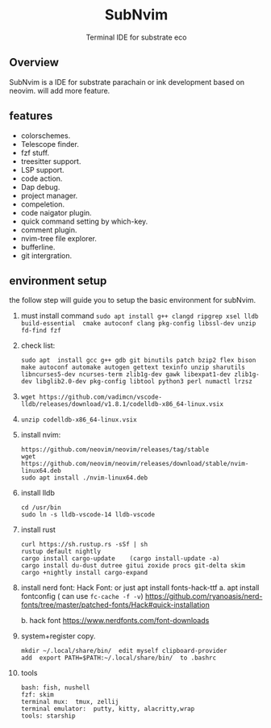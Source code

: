 <h1 align="center">SubNvim</h1>
  <p align="center">
     Terminal IDE for substrate eco
  </p>
  
  
## Overview
SubNvim is a IDE for substrate parachain or ink development based on neovim. will add more feature.

## features
- colorschemes.
- Telescope finder.
- fzf stuff.
- treesitter support.
- LSP support.
- code action.
- Dap debug.
- project manager.
- compeletion.
- code naigator plugin.
- quick command setting by which-key.
- comment plugin.
- nvim-tree file explorer.
- bufferline.
- git intergration.

## environment setup
the follow step will guide you to setup the basic environment for subNvim.

1. must install command 
   ```sudo apt install g++ clangd ripgrep xsel lldb build-essential  cmake autoconf clang pkg-config libssl-dev unzip fd-find fzf```

2. check list: 
    ```
    sudo apt  install gcc g++ gdb git binutils patch bzip2 flex bison make autoconf automake autogen gettext texinfo unzip sharutils libncurses5-dev ncurses-term zlib1g-dev gawk libexpat1-dev zlib1g-dev libglib2.0-dev pkg-config libtool python3 perl numactl lrzsz
    ```

3. ```wget https://github.com/vadimcn/vscode-lldb/releases/download/v1.8.1/codelldb-x86_64-linux.vsix```

4. ```unzip codelldb-x86_64-linux.vsix```

5. install nvim:
	```
	https://github.com/neovim/neovim/releases/tag/stable
	wget https://github.com/neovim/neovim/releases/download/stable/nvim-linux64.deb
	sudo apt install ./nvim-linux64.deb
	```

6.  install lldb
    ```
    cd /usr/bin
    sudo ln -s lldb-vscode-14 lldb-vscode
    ```

7. install rust
    ```
    curl https://sh.rustup.rs -sSf | sh
    rustup default nightly
    cargo install cargo-update    (cargo install-update -a)
    cargo install du-dust dutree gitui zoxide procs git-delta skim
    cargo +nightly install cargo-expand 
    ```

8. install nerd font: Hack Font:   or just apt install fonts-hack-ttf
    a. apt install fontconfig ( can use `fc-cache -f -v`)
	   https://github.com/ryanoasis/nerd-fonts/tree/master/patched-fonts/Hack#quick-installation

    b. hack font
	    https://www.nerdfonts.com/font-downloads

9. system+register copy.
    ```
    mkdir ~/.local/share/bin/  edit myself clipboard-provider
    add  export PATH=$PATH:~/.local/share/bin/  to .bashrc
    ```

10. tools 
    ```
    bash: fish, nushell
    fzf: skim
    terminal mux:  tmux, zellij
    terminal emulator:  putty, kitty, alacritty,wrap 
    tools: starship
    ```

